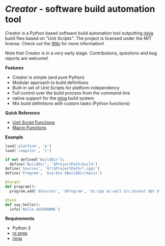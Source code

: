*Creator* - software build automation tool
==========================================

*Creator* is a Python based software build automation tool outputting
[ninja][] build files based on *"Unit Scripts"*. The project is
licensed under the MIT license. Check out the [Wiki][] for more information!

Note that Creator is in a very early stage. Contributions, questions and
bug reports are welcome!

__Features__

- Creator is simple (and pure Python)
- Modular approach to build definitions
- Built-in set of Unit Scripts for platform independency
- Full control over the build process from the command-line
- native support for the [ninja][] build system
- Mix build definitions with custom tasks (Python functions)

__Quick Reference__

- [Unit Script Functions](https://github.com/creator-build/creator/wiki/Units#unit-script-built-ins)
- [Macro Functions](https://github.com/creator-build/creator/wiki/Macros#functions)

__Example__

```python
load('platform', 'p')
load('compiler', 'c')

if not defined('BuildDir'):
  define('BuildDir', '$ProjectPath/build')
define('Sources', '$*($ProjectPath/*.cpp)')
define('Program', '$(p:bin $BuildDir/main)')

@target
def program():
  program.add('$Sources', '$Program', '$c:cpp $c:wall $(c:binout $@) $"{$<}')

@task
def say_hello():
  info('Hello $USERNAME')
```

__Requirements__

- Python 3
- [nr.strex][]
- [ninja][]

[ninja]: https://github.com/martine/ninja
[nr.strex]: https://github.com/NiklasRosenstein/nr.strex
[Wiki]: https://github.com/creator-build/creator/wiki
